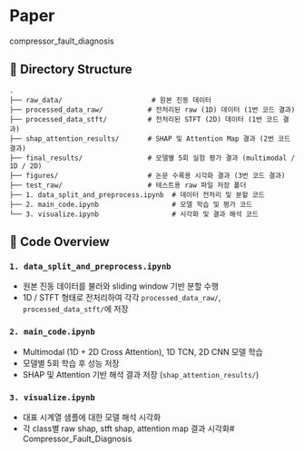 # Paper
compressor_fault_diagnosis

## 📁 Directory Structure

```
.
├── raw_data/                      # 원본 진동 데이터
├── processed_data_raw/           # 전처리된 raw (1D) 데이터 (1번 코드 결과)
├── processed_data_stft/          # 전처리된 STFT (2D) 데이터 (1번 코드 결과)
├── shap_attention_results/       # SHAP 및 Attention Map 결과 (2번 코드 결과)
├── final_results/                # 모델별 5회 실험 평가 결과 (multimodal / 1D / 2D)
├── figures/                      # 논문 수록용 시각화 결과 (3번 코드 결과)
├── test_raw/                     # 테스트용 raw 파일 저장 폴더
├── 1. data_split_and_preprocess.ipynb  # 데이터 전처리 및 분할 코드
├── 2. main_code.ipynb                  # 모델 학습 및 평가 코드
└── 3. visualize.ipynb                  # 시각화 및 결과 해석 코드
```

## 📄 Code Overview

### `1. data_split_and_preprocess.ipynb`
- 원본 진동 데이터를 불러와 sliding window 기반 분할 수행
- 1D / STFT 형태로 전처리하여 각각 `processed_data_raw/`, `processed_data_stft/`에 저장

### `2. main_code.ipynb`
- Multimodal (1D + 2D Cross Attention), 1D TCN, 2D CNN 모델 학습
- 모델별 5회 학습 후 성능 저장
- SHAP 및 Attention 기반 해석 결과 저장 (`shap_attention_results/`)

### `3. visualize.ipynb`
- 대표 시계열 샘플에 대한 모델 해석 시각화
- 각 class별 raw shap, stft shap, attention map 결과 시각화# Compressor_Fault_Diagnosis
